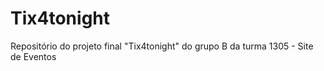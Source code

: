 # Tix4tonight
Repositório do projeto final "Tix4tonight" do grupo B da turma 1305 - Site de Eventos
